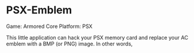 # PSX-Emblem

Game: Armored Core
Platform: PSX

This little application can hack your PSX memory card and replace your AC emblem with a BMP (or PNG) image. 
In other words, 



